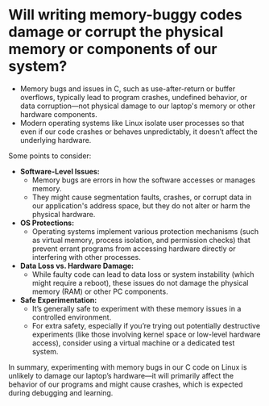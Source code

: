 # Will writing memory-buggy codes damage or corrupt the physical memory or components of our system?

- Memory bugs and issues in C, such as use-after-return or buffer overflows, typically lead to program crashes, undefined behavior, or data corruption—not physical damage to our laptop's memory or other hardware components. 
- Modern operating systems like Linux isolate user processes so that even if our code crashes or behaves unpredictably, it doesn’t affect the underlying hardware.

Some points to consider:

- **Software-Level Issues:**
  - Memory bugs are errors in how the software accesses or manages memory. 
  - They might cause segmentation faults, crashes, or corrupt data in our application's address space, but they do not alter or harm the physical hardware.
- **OS Protections:**
  - Operating systems implement various protection mechanisms (such as virtual memory, process isolation, and permission checks) that prevent errant programs from accessing hardware directly or interfering with other processes.
- **Data Loss vs. Hardware Damage:**
  - While faulty code can lead to data loss or system instability (which might require a reboot), these issues do not damage the physical memory (RAM) or other PC components.
- **Safe Experimentation:**
  - It’s generally safe to experiment with these memory issues in a controlled environment. 
  - For extra safety, especially if you’re trying out potentially destructive experiments (like those involving kernel space or low-level hardware access), consider using a virtual machine or a dedicated test system.

In summary, experimenting with memory bugs in our C code on Linux is unlikely to damage our laptop’s hardware—it will primarily affect the behavior of our programs and might cause crashes, which is expected during debugging and learning.